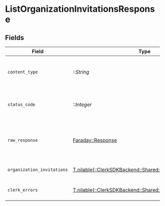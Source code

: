 # ListOrganizationInvitationsResponse


## Fields

| Field                                                                                                           | Type                                                                                                            | Required                                                                                                        | Description                                                                                                     |
| --------------------------------------------------------------------------------------------------------------- | --------------------------------------------------------------------------------------------------------------- | --------------------------------------------------------------------------------------------------------------- | --------------------------------------------------------------------------------------------------------------- |
| `content_type`                                                                                                  | *::String*                                                                                                      | :heavy_check_mark:                                                                                              | HTTP response content type for this operation                                                                   |
| `status_code`                                                                                                   | *::Integer*                                                                                                     | :heavy_check_mark:                                                                                              | HTTP response status code for this operation                                                                    |
| `raw_response`                                                                                                  | [Faraday::Response](https://www.rubydoc.info/gems/faraday/Faraday/Response)                                     | :heavy_check_mark:                                                                                              | Raw HTTP response; suitable for custom response parsing                                                         |
| `organization_invitations`                                                                                      | [T.nilable(::ClerkSDKBackend::Shared::OrganizationInvitations)](../../models/shared/organizationinvitations.md) | :heavy_minus_sign:                                                                                              | A list of organization invitations                                                                              |
| `clerk_errors`                                                                                                  | [T.nilable(::ClerkSDKBackend::Shared::ClerkErrors)](../../models/shared/clerkerrors.md)                         | :heavy_minus_sign:                                                                                              | Request was not successful                                                                                      |